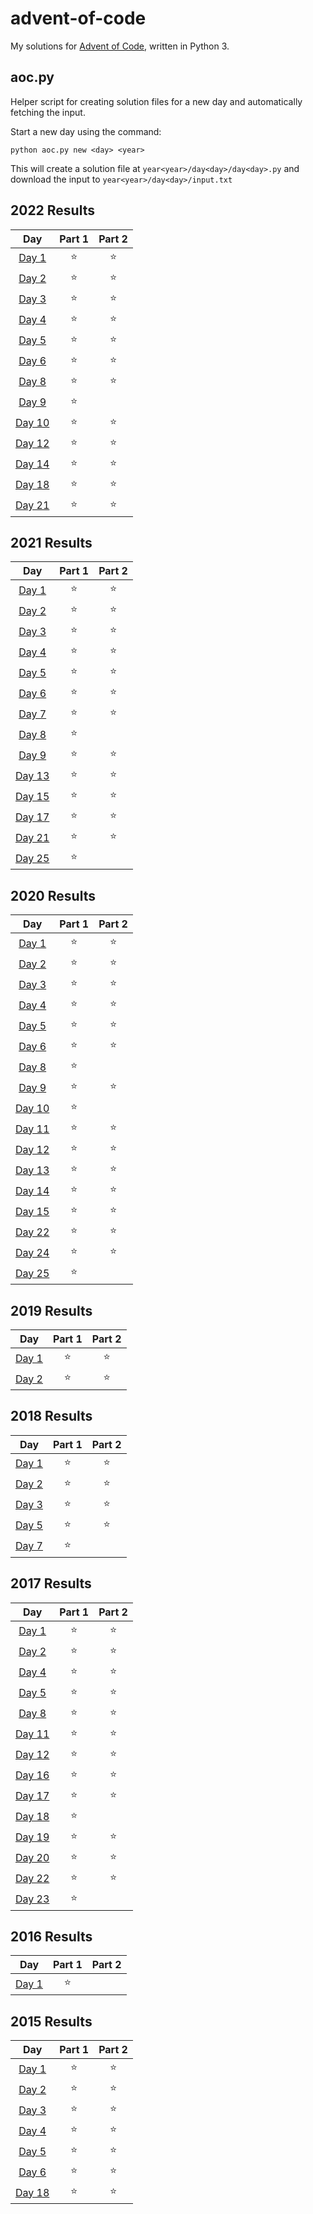 # advent-of-code

My solutions for [Advent of Code](https://adventofcode.com/), written in Python 3.

## aoc.py

Helper script for creating solution files for a new day and automatically fetching the input.

Start a new day using the command:
```
python aoc.py new <day> <year>
```
This will create a solution file at `year<year>/day<day>/day<day>.py` and download the input to `year<year>/day<day>/input.txt`

<!--- advent_readme_stars table_2022 --->
## 2022 Results

| Day | Part 1 | Part 2 |
| :---: | :---: | :---: |
| [Day 1](https://adventofcode.com/2022/day/1) | ⭐ | ⭐ |
| [Day 2](https://adventofcode.com/2022/day/2) | ⭐ | ⭐ |
| [Day 3](https://adventofcode.com/2022/day/3) | ⭐ | ⭐ |
| [Day 4](https://adventofcode.com/2022/day/4) | ⭐ | ⭐ |
| [Day 5](https://adventofcode.com/2022/day/5) | ⭐ | ⭐ |
| [Day 6](https://adventofcode.com/2022/day/6) | ⭐ | ⭐ |
| [Day 8](https://adventofcode.com/2022/day/8) | ⭐ | ⭐ |
| [Day 9](https://adventofcode.com/2022/day/9) | ⭐ |   |
| [Day 10](https://adventofcode.com/2022/day/10) | ⭐ | ⭐ |
| [Day 12](https://adventofcode.com/2022/day/12) | ⭐ | ⭐ |
| [Day 14](https://adventofcode.com/2022/day/14) | ⭐ | ⭐ |
| [Day 18](https://adventofcode.com/2022/day/18) | ⭐ | ⭐ |
| [Day 21](https://adventofcode.com/2022/day/21) | ⭐ | ⭐ |
<!--- advent_readme_stars table_2022 --->

<!--- advent_readme_stars table_2021 --->
## 2021 Results

| Day | Part 1 | Part 2 |
| :---: | :---: | :---: |
| [Day 1](https://adventofcode.com/2021/day/1) | ⭐ | ⭐ |
| [Day 2](https://adventofcode.com/2021/day/2) | ⭐ | ⭐ |
| [Day 3](https://adventofcode.com/2021/day/3) | ⭐ | ⭐ |
| [Day 4](https://adventofcode.com/2021/day/4) | ⭐ | ⭐ |
| [Day 5](https://adventofcode.com/2021/day/5) | ⭐ | ⭐ |
| [Day 6](https://adventofcode.com/2021/day/6) | ⭐ | ⭐ |
| [Day 7](https://adventofcode.com/2021/day/7) | ⭐ | ⭐ |
| [Day 8](https://adventofcode.com/2021/day/8) | ⭐ |   |
| [Day 9](https://adventofcode.com/2021/day/9) | ⭐ | ⭐ |
| [Day 13](https://adventofcode.com/2021/day/13) | ⭐ | ⭐ |
| [Day 15](https://adventofcode.com/2021/day/15) | ⭐ | ⭐ |
| [Day 17](https://adventofcode.com/2021/day/17) | ⭐ | ⭐ |
| [Day 21](https://adventofcode.com/2021/day/21) | ⭐ | ⭐ |
| [Day 25](https://adventofcode.com/2021/day/25) | ⭐ |   |
<!--- advent_readme_stars table_2021 --->

<!--- advent_readme_stars table_2020 --->
## 2020 Results

| Day | Part 1 | Part 2 |
| :---: | :---: | :---: |
| [Day 1](https://adventofcode.com/2020/day/1) | ⭐ | ⭐ |
| [Day 2](https://adventofcode.com/2020/day/2) | ⭐ | ⭐ |
| [Day 3](https://adventofcode.com/2020/day/3) | ⭐ | ⭐ |
| [Day 4](https://adventofcode.com/2020/day/4) | ⭐ | ⭐ |
| [Day 5](https://adventofcode.com/2020/day/5) | ⭐ | ⭐ |
| [Day 6](https://adventofcode.com/2020/day/6) | ⭐ | ⭐ |
| [Day 8](https://adventofcode.com/2020/day/8) | ⭐ |   |
| [Day 9](https://adventofcode.com/2020/day/9) | ⭐ | ⭐ |
| [Day 10](https://adventofcode.com/2020/day/10) | ⭐ |   |
| [Day 11](https://adventofcode.com/2020/day/11) | ⭐ | ⭐ |
| [Day 12](https://adventofcode.com/2020/day/12) | ⭐ | ⭐ |
| [Day 13](https://adventofcode.com/2020/day/13) | ⭐ | ⭐ |
| [Day 14](https://adventofcode.com/2020/day/14) | ⭐ | ⭐ |
| [Day 15](https://adventofcode.com/2020/day/15) | ⭐ | ⭐ |
| [Day 22](https://adventofcode.com/2020/day/22) | ⭐ | ⭐ |
| [Day 24](https://adventofcode.com/2020/day/24) | ⭐ | ⭐ |
| [Day 25](https://adventofcode.com/2020/day/25) | ⭐ |   |
<!--- advent_readme_stars table_2020 --->

<!--- advent_readme_stars table_2019 --->
## 2019 Results

| Day | Part 1 | Part 2 |
| :---: | :---: | :---: |
| [Day 1](https://adventofcode.com/2019/day/1) | ⭐ | ⭐ |
| [Day 2](https://adventofcode.com/2019/day/2) | ⭐ | ⭐ |
<!--- advent_readme_stars table_2019 --->

<!--- advent_readme_stars table_2018 --->
## 2018 Results

| Day | Part 1 | Part 2 |
| :---: | :---: | :---: |
| [Day 1](https://adventofcode.com/2018/day/1) | ⭐ | ⭐ |
| [Day 2](https://adventofcode.com/2018/day/2) | ⭐ | ⭐ |
| [Day 3](https://adventofcode.com/2018/day/3) | ⭐ | ⭐ |
| [Day 5](https://adventofcode.com/2018/day/5) | ⭐ | ⭐ |
| [Day 7](https://adventofcode.com/2018/day/7) | ⭐ |   |
<!--- advent_readme_stars table_2018 --->

<!--- advent_readme_stars table_2017 --->
## 2017 Results

| Day | Part 1 | Part 2 |
| :---: | :---: | :---: |
| [Day 1](https://adventofcode.com/2017/day/1) | ⭐ | ⭐ |
| [Day 2](https://adventofcode.com/2017/day/2) | ⭐ | ⭐ |
| [Day 4](https://adventofcode.com/2017/day/4) | ⭐ | ⭐ |
| [Day 5](https://adventofcode.com/2017/day/5) | ⭐ | ⭐ |
| [Day 8](https://adventofcode.com/2017/day/8) | ⭐ | ⭐ |
| [Day 11](https://adventofcode.com/2017/day/11) | ⭐ | ⭐ |
| [Day 12](https://adventofcode.com/2017/day/12) | ⭐ | ⭐ |
| [Day 16](https://adventofcode.com/2017/day/16) | ⭐ | ⭐ |
| [Day 17](https://adventofcode.com/2017/day/17) | ⭐ | ⭐ |
| [Day 18](https://adventofcode.com/2017/day/18) | ⭐ |   |
| [Day 19](https://adventofcode.com/2017/day/19) | ⭐ | ⭐ |
| [Day 20](https://adventofcode.com/2017/day/20) | ⭐ | ⭐ |
| [Day 22](https://adventofcode.com/2017/day/22) | ⭐ | ⭐ |
| [Day 23](https://adventofcode.com/2017/day/23) | ⭐ |   |
<!--- advent_readme_stars table_2017 --->

<!--- advent_readme_stars table_2016 --->
## 2016 Results

| Day | Part 1 | Part 2 |
| :---: | :---: | :---: |
| [Day 1](https://adventofcode.com/2016/day/1) | ⭐ |   |
<!--- advent_readme_stars table_2016 --->

<!--- advent_readme_stars table_2015 --->
## 2015 Results

| Day | Part 1 | Part 2 |
| :---: | :---: | :---: |
| [Day 1](https://adventofcode.com/2015/day/1) | ⭐ | ⭐ |
| [Day 2](https://adventofcode.com/2015/day/2) | ⭐ | ⭐ |
| [Day 3](https://adventofcode.com/2015/day/3) | ⭐ | ⭐ |
| [Day 4](https://adventofcode.com/2015/day/4) | ⭐ | ⭐ |
| [Day 5](https://adventofcode.com/2015/day/5) | ⭐ | ⭐ |
| [Day 6](https://adventofcode.com/2015/day/6) | ⭐ | ⭐ |
| [Day 18](https://adventofcode.com/2015/day/18) | ⭐ | ⭐ |
<!--- advent_readme_stars table_2015 --->
